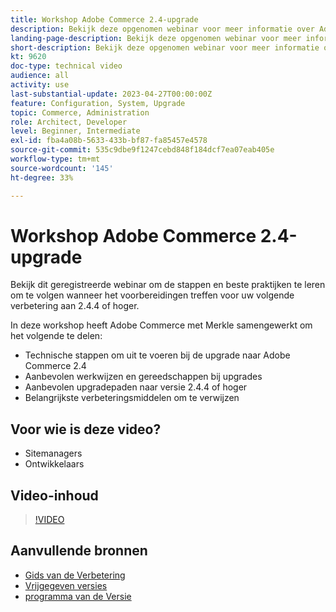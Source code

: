 ```yaml
---
title: Workshop Adobe Commerce 2.4-upgrade
description: Bekijk deze opgenomen webinar voor meer informatie over Adobe Commerce-upgradestappen en best practices voor 2.4.4 of hoger.
landing-page-description: Bekijk deze opgenomen webinar voor meer informatie over Adobe Commerce 2.4-upgradestappen en best practices.
short-description: Bekijk deze opgenomen webinar voor meer informatie over Adobe Commerce 2.4-upgradestappen en best practices.
kt: 9620
doc-type: technical video
audience: all
activity: use
last-substantial-update: 2023-04-27T00:00:00Z
feature: Configuration, System, Upgrade
topic: Commerce, Administration
role: Architect, Developer
level: Beginner, Intermediate
exl-id: fba4a08b-5633-433b-bf87-fa85457e4578
source-git-commit: 535c9dbe9f1247cebd848f184dcf7ea07eab405e
workflow-type: tm+mt
source-wordcount: '145'
ht-degree: 33%

---
```


# Workshop Adobe Commerce 2.4-upgrade

Bekijk dit geregistreerde webinar om de stappen en beste praktijken te leren om te volgen wanneer het voorbereidingen treffen voor uw volgende verbetering aan 2.4.4 of hoger.

In deze workshop heeft Adobe Commerce met Merkle samengewerkt om het volgende te delen:

- Technische stappen om uit te voeren bij de upgrade naar Adobe Commerce 2.4
- Aanbevolen werkwijzen en gereedschappen bij upgrades
- Aanbevolen upgradepaden naar versie 2.4.4 of hoger
- Belangrijkste verbeteringsmiddelen om te verwijzen

## Voor wie is deze video?

- Sitemanagers
- Ontwikkelaars

## Video-inhoud

>[!VIDEO](https://video.tv.adobe.com/v/340038?quality=12&learn=on)

## Aanvullende bronnen

- [ Gids van de Verbetering ](https://experienceleague.adobe.com/docs/commerce-operations/upgrade-guide/overview.html)
- [ Vrijgegeven versies ](https://experienceleague.adobe.com/docs/commerce-operations/release/versions.html)
- [ programma van de Versie ](https://experienceleague.adobe.com/docs/commerce-operations/release/planning/schedule.html)
